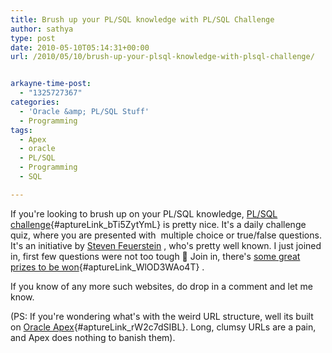 ```yaml
---
title: Brush up your PL/SQL knowledge with PL/SQL Challenge
author: sathya
type: post
date: 2010-05-10T05:14:31+00:00
url: /2010/05/10/brush-up-your-plsql-knowledge-with-plsql-challenge/


arkayne-time-post:
  - "1325727367"
categories:
  - 'Oracle &amp; PL/SQL Stuff'
  - Programming
tags:
  - Apex
  - oracle
  - PL/SQL
  - Programming
  - SQL

---
```

If you're looking to brush up on your PL/SQL knowledge, [PL/SQL challenge][1]{#aptureLink_bTi5ZytYmL} is pretty nice. It's a daily challenge quiz, where you are presented with  multiple choice or true/false questions. It's an initiative by <a href="https://en.wikipedia.org/wiki/Steven_Feuerstein" target="_blank">Steven Feuerstein</a> <a href="https://en.wikipedia.org/wiki/Steven_Feuerstein" target="_blank"></a>, who's pretty well known. I just joined in, first few questions were not too tough 🙂 Join in, there's [some great prizes to be won][2]{#aptureLink_WlOD3WAo4T} .

If you know of any more such websites, do drop in a comment and let me know.

(PS: If you're wondering what's with the weird URL structure, well its built on [Oracle Apex][3]{#aptureLink_rW2c7dSIBL}. Long, clumsy URLs are a pain, and Apex does nothing to banish them).

 [1]: https://plsqlchallenge.com/pls/apex/f?p=10000:27:2661386768578984::NO:::
 [2]: https://plsqlchallenge.com/pls/apex/f?p=10000:28:2661386768578984::NO:::
 [3]: https://en.wikipedia.org/wiki/Oracle%20Application%20Express
